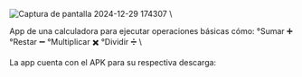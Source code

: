 ![Captura de pantalla 2024-12-29 174307](https://github.com/user-attachments/assets/c8476643-16ae-4501-990f-67bcff07fa77) \

App de una calculadora para ejecutar operaciones básicas cómo: 
°Sumar ➕
°Restar ➖
°Multiplicar ✖️
°Dividir ➗ \

La app cuenta con el APK para su respectiva descarga:
